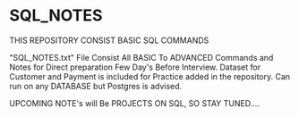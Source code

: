 # SQL_NOTES
THIS REPOSITORY CONSIST BASIC SQL COMMANDS

"SQL_NOTES.txt" File Consist All BASIC To ADVANCED Commands and Notes for Direct preparation Few Day's Before Interview.
Dataset for Customer and Payment is included for Practice added in the repository.
Can run on any DATABASE but Postgres is advised.

UPCOMING NOTE's will Be PROJECTS ON SQL, SO STAY TUNED....
